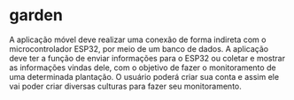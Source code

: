 # garden
A aplicação móvel deve realizar uma conexão de forma indireta com o microcontrolador ESP32, por meio de um banco de dados. A aplicação deve ter a função de enviar informações para o ESP32 ou coletar e mostrar as informações vindas dele, com o objetivo de fazer o monitoramento de uma determinada plantação. O usuário poderá criar sua conta e assim ele vai poder criar diversas culturas para fazer seu monitoramento.
